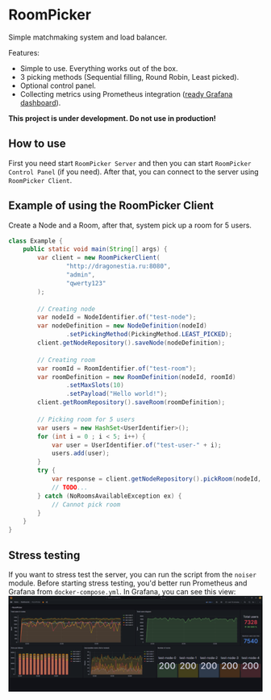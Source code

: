 RoomPicker
======

Simple matchmaking system and load balancer. 

Features:
- Simple to use. Everything works out of the box.
- 3 picking methods (Sequential filling, Round Robin, Least picked).
- Optional control panel.
- Collecting metrics using Prometheus integration ([ready Grafana dashboard](./RoomPicker-Grafana-Dashboard.json)).

**This project is under development. Do not use in production!**


How to use
----------

First you need start `RoomPicker Server` and then you can start `RoomPicker Control Panel` (if you need).
After that, you can connect to the server using `RoomPicker Client`.


Example of using the RoomPicker Client
----------

Create a Node and a Room, after that, system pick up a room for 5 users.
```java
class Example {
    public static void main(String[] args) {
        var client = new RoomPickerClient(
                "http://dragonestia.ru:8080",
                "admin",
                "qwerty123"
        );

        // Creating node
        var nodeId = NodeIdentifier.of("test-node");
        var nodeDefinition = new NodeDefinition(nodeId)
                .setPickingMethod(PickingMethod.LEAST_PICKED);
        client.getNodeRepository().saveNode(nodeDefinition);

        // Creating room
        var roomId = RoomIdentifier.of("test-room");
        var roomDefinition = new RoomDefinition(nodeId, roomId)
                .setMaxSlots(10)
                .setPayload("Hello world!");
        client.getRoomRepository().saveRoom(roomDefinition);

        // Picking room for 5 users
        var users = new HashSet<UserIdentifier>();
        for (int i = 0 ; i < 5; i++) {
            var user = UserIdentifier.of("test-user-" + i);
            users.add(user);
        }
        try {
            var response = client.getNodeRepository().pickRoom(nodeId, users);
            // TODO...
        } catch (NoRoomsAvailableException ex) {
            // Cannot pick room
        }
    }
}
```


Stress testing
----------

If you want to stress test the server, you can run the script from the `noiser` module.
Before starting stress testing, you'd better run Prometheus and Grafana from `docker-compose.yml`.
In Grafana, you can see this view:
![Grafana](.github/img/grafana.png)